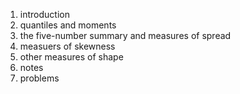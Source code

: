 1. introduction 
2. quantiles and moments
3. the five-number summary and measures of spread
4. measuers of skewness
5. other measures of shape
6. notes
7. problems